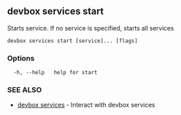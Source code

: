 ## devbox services start

Starts service. If no service is specified, starts all services

```
devbox services start [service]... [flags]
```

### Options

```
  -h, --help   help for start
```

### SEE ALSO

* [devbox services](devbox_services.md)	 - Interact with devbox services

